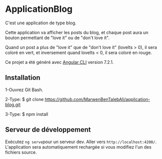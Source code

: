 # ApplicationBlog

C'est une application de type blog.

Cette application va afficher les posts du blog, et chaque post aura un bouton permettant de "love it" ou de "don't love it".

Quand un post a plus de "love it" que de "don't love it" (loveIts > 0), il sera coloré en vert, et inversement quand loveIts < 0, il sera coloré en rouge.

Ce projet a été généré avec [Angular CLI](https://github.com/angular/angular-cli) version 7.2.1.

## Installation
1-Ouvrez Git Bash.

2-Type: $ git clone https://github.com/MarwenBenTalebAli/application-blog.git

3-Type: $ npm install

## Serveur de développement

Exécutez  `ng serve`pour un serveur dev. Aller vers `http://localhost:4200/`. L'application sera automatiquement rechargée si vous modifiez l'un des fichiers source.
